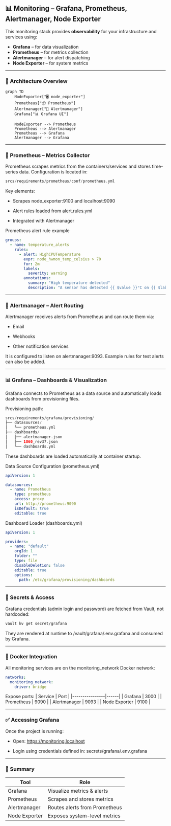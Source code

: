 ## 📊 Monitoring – Grafana, Prometheus, Alertmanager, Node Exporter

This monitoring stack provides **observability** for your infrastructure and services using:

- **Grafana** – for data visualization
- **Prometheus** – for metrics collection
- **Alertmanager** – for alert dispatching
- **Node Exporter** – for system metrics

---

### 🧱 Architecture Overview

```mermaid
graph TD
    NodeExporter["🖥️ node_exporter"]
    Prometheus["📦 Prometheus"]
    Alertmanager["🚨 Alertmanager"]
    Grafana["📊 Grafana UI"]

    NodeExporter --> Prometheus
    Prometheus --> Alertmanager
    Prometheus --> Grafana
    Alertmanager --> Grafana
```

---

### 🔧 Prometheus – Metrics Collector
Prometheus scrapes metrics from the containers/services and stores time-series data.
Configuration is located in:

```swift
srcs/requirements/prometheus/conf/prometheus.yml
```
Key elements:

- Scrapes node_exporter:9100 and localhost:9090

- Alert rules loaded from alert.rules.yml

- Integrated with Alertmanager

Prometheus alert rule example
```yaml
groups:
  - name: temperature_alerts
    rules:
      - alert: HighCPUTemperature
        expr: node_hwmon_temp_celsius > 70
        for: 2m
        labels:
          severity: warning
        annotations:
          summary: "High temperature detected"
          description: "A sensor has detected {{ $value }}°C on {{ $labels.chip }}/{{ $labels.sensor }}"
```
---

### 🚨 Alertmanager – Alert Routing
Alertmanager receives alerts from Prometheus and can route them via:

- Email

- Webhooks

- Other notification services

It is configured to listen on alertmanager:9093.
Example rules for test alerts can also be added.

---

### 📊 Grafana – Dashboards & Visualization
Grafana connects to Prometheus as a data source and automatically loads dashboards from provisioning files.

Provisioning path:

``` swift
srcs/requirements/grafana/provisioning/
├── datasources/
│   └── prometheus.yml
├── dashboards/
│   ├── alertmanager.json
│   ├── 1860_rev37.json
│   └── dashboards.yml
```
These dashboards are loaded automatically at container startup.

Data Source Configuration (prometheus.yml)
``` yaml
apiVersion: 1

datasources:
  - name: Prometheus
    type: prometheus
    access: proxy
    url: http://prometheus:9090
    isDefault: true
    editable: true
```
Dashboard Loader (dashboards.yml)
``` yaml
apiVersion: 1

providers:
  - name: "default"
    orgId: 1
    folder: ""
    type: file
    disableDeletion: false
    editable: true
    options:
      path: /etc/grafana/provisioning/dashboards
```
---
### 🔐 Secrets & Access
Grafana credentials (admin login and password) are fetched from Vault, not hardcoded:
```bash
vault kv get secret/grafana
```
They are rendered at runtime to /vault/grafana/.env.grafana and consumed by Grafana.

---
### 🐳 Docker Integration
All monitoring services are on the monitoring_network Docker network:
``` yaml
networks:
  monitoring_network:
    driver: bridge
```
Expose ports:
| Service        | Port |
|----------------|------|
| Grafana        | 3000 |
| Prometheus     | 9090 |
| Alertmanager   | 9093 |
| Node Exporter  | 9100 |


---
### ✅ Accessing Grafana
Once the project is running:

- Open: https://monitoring.localhost

- Login using credentials defined in: secrets/grafana/.env.grafana

---
### 📌 Summary

| Tool           | Role                          |
|----------------|-------------------------------|
| Grafana        | Visualize metrics & alerts    |
| Prometheus     | Scrapes and stores metrics    |
| Alertmanager   | Routes alerts from Prometheus |
| Node Exporter  | Exposes system-level metrics  |
